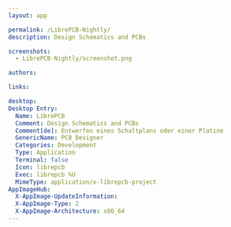 ```yaml
---
layout: app

permalink: /LibrePCB-Nightly/
description: Design Schematics and PCBs

screenshots:
  - LibrePCB-Nightly/screenshot.png

authors:

links:

desktop:
Desktop Entry:
  Name: LibrePCB
  Comment: Design Schematics and PCBs
  Comment[de]: Entwerfen eines Schaltplans oder einer Platine
  GenericName: PCB Designer
  Categories: Development
  Type: Application
  Terminal: false
  Icon: librepcb
  Exec: librepcb %U
  MimeType: application/x-librepcb-project
AppImageHub:
  X-AppImage-UpdateInformation: 
  X-AppImage-Type: 2
  X-AppImage-Architecture: x86_64
---
```

